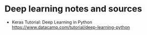 # Deep learning notes and sources


- Keras Tutorial: Deep Learning in Python
https://www.datacamp.com/tutorial/deep-learning-python

